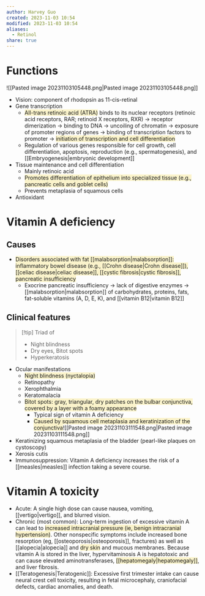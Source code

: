 ```yaml
---
author: Harvey Guo
created: 2023-11-03 10:54
modified: 2023-11-03 10:54
aliases:
  - Retinol
share: true
---
```

# Functions
![[Pasted image 20231103105448.png|Pasted image 20231103105448.png]]
- Vision: component of rhodopsin as 11-cis-retinal
- Gene transcription
	- <span style="background:rgba(240, 200, 0, 0.2)">All-trans retinoic acid (ATRA)</span> binds to its nuclear receptors (retinoic acid receptors, RAR; retinoid X receptors, RXR) → receptor dimerization → binding to DNA → uncoiling of chromatin → exposure of promoter regions of genes → binding of transcription factors to promoter → <span style="background:rgba(240, 200, 0, 0.2)">initiation of transcription and cell differentiation</span>
	- Regulation of various genes responsible for cell growth, cell differentiation, apoptosis, reproduction (e.g., spermatogenesis), and [[Embryogenesis|embryonic development]]
- Tissue maintenance and cell differentiation
	- Mainly retinoic acid
	- <span style="background:rgba(240, 200, 0, 0.2)">Promotes differentiation of epithelium into specialized tissue (e.g., pancreatic cells and goblet cells)</span>
	- Prevents metaplasia of squamous cells
- Antioxidant
# Vitamin A deficiency
## Causes
- <span style="background:rgba(240, 200, 0, 0.2)">Disorders associated with fat [[malabsorption|malabsorption]]: inflammatory bowel disease (e.g., [[Crohn disease|Crohn disease]]), [[celiac disease|celiac disease]], [[cystic fibrosis|cystic fibrosis]], pancreatic insufficiency</span>
	- Exocrine pancreatic insufficiency → lack of digestive enzymes → [[malabsorption|malabsorption]] of carbohydrates, proteins, fats, fat-soluble vitamins (A, D, E, K), and [[vitamin B12|vitamin B12]]
## Clinical features
>[!tip] Triad of 
>- Night blindness
>- Dry eyes, Bitot spots
>- Hyperkeratosis

- Ocular manifestations
	- <span style="background:rgba(240, 200, 0, 0.2)">Night blindness (nyctalopia)</span>
	- Retinopathy
	- Xerophthalmia
	- Keratomalacia
	- <span style="background:rgba(240, 200, 0, 0.2)">Bitot spots: gray, triangular, dry patches on the bulbar conjunctiva, covered by a layer with a foamy appearance </span>
		- Typical sign of vitamin A deficiency
		- <span style="background:rgba(240, 200, 0, 0.2)">Caused by squamous cell metaplasia and keratinization of the conjunctiva</span>![[Pasted image 20231103111548.png|Pasted image 20231103111548.png]]
- Keratinizing squamous metaplasia of the bladder (pearl-like plaques on cystoscopy)
- Xerosis cutis
- Immunosuppression: Vitamin A deficiency increases the risk of a [[measles|measles]] infection taking a severe course.
# Vitamin A toxicity
- Acute:  A single high dose can cause nausea, vomiting, [[vertigo|vertigo]], and blurred vision.
- Chronic (most common):  Long-term ingestion of excessive vitamin A can lead to <span style="background:rgba(240, 200, 0, 0.2)">increased intracranial pressure (ie, benign intracranial hypertension)</span>.  Other nonspecific symptoms include increased bone resorption (eg, [[osteoporosis|osteoporosis]], fractures) as well as [[alopecia|alopecia]] and <span style="background:rgba(240, 200, 0, 0.2)">dry skin</span> and mucous membranes.  Because vitamin A is stored in the liver, hypervitaminosis A is hepatotoxic and can cause elevated aminotransferases, <span style="background:rgba(240, 200, 0, 0.2)">[[hepatomegaly|hepatomegaly]]</span>, and liver fibrosis.
- [[Teratogenesis|Teratogenic]]:  Excessive first trimester intake can cause neural crest cell toxicity, resulting in fetal microcephaly, craniofacial defects, cardiac anomalies, and death.